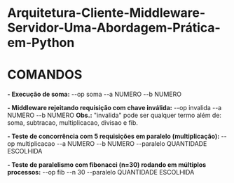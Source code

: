 # Arquitetura-Cliente-Middleware-Servidor-Uma-Abordagem-Prática-em-Python

# COMANDOS
**- Execução de soma:** --op soma --a NUMERO --b NUMERO

**- Middleware rejeitando requisição com chave inválida:** --op invalida --a NUMERO --b NUMERO
        **Obs.:** "invalida" pode ser qualquer termo além de: soma, subtracao, multiplicacao, divisao e fib.

**- Teste de concorrência com 5 requisições em paralelo (multiplicação):** --op multiplicacao --a NUMERO --b NUMERO --paralelo QUANTIDADE ESCOLHIDA

**- Teste de paralelismo com fibonacci (n=30) rodando em múltiplos processos:** --op fib --n 30 --paralelo QUANTIDADE ESCOLHIDA
